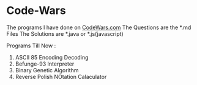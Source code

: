 # Code-Wars
  The programs I have done on [CodeWars.com](http://www.codewars.com/about)
   The Questions are the *.md Files
   The Solutions are *.java or *.js(javascript)

Programs Till Now :

  1. ASCII 85 Encoding Decoding
  2. Befunge-93 Interpreter
  3. Binary Genetic Algorithm
  4. Reverse Polish NOtation Calaculator

